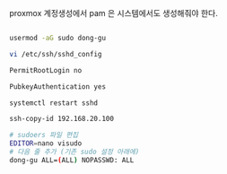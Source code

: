 proxmox 계정생성에서
pam 은 시스템에서도 생성해줘야 한다.

```bash

usermod -aG sudo dong-gu

vi /etc/ssh/sshd_config

PermitRootLogin no

PubkeyAuthentication yes

systemctl restart sshd

ssh-copy-id 192.168.20.100

# sudoers 파일 편집 
EDITOR=nano visudo 
# 다음 줄 추가 (기존 sudo 설정 아래에) 
dong-gu ALL=(ALL) NOPASSWD: ALL
```